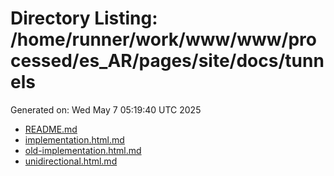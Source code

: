 # Directory Listing: /home/runner/work/www/www/processed/es_AR/pages/site/docs/tunnels
Generated on: Wed May  7 05:19:40 UTC 2025

- [README.md](README.md)
- [implementation.html.md](implementation.html.md)
- [old-implementation.html.md](old-implementation.html.md)
- [unidirectional.html.md](unidirectional.html.md)
